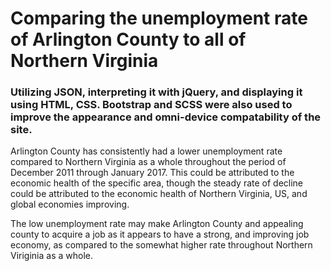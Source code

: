 # Comparing the unemployment rate of Arlington County to all of Northern Virginia
### Utilizing JSON, interpreting it with jQuery, and displaying it using HTML, CSS. Bootstrap and SCSS were also used to improve the appearance and omni-device compatability of the site.

Arlington County has consistently had a lower unemployment rate compared to Northern Virginia as a whole throughout the period of December 2011 through January 2017. This could be attributed to the economic health of the specific area, though the steady rate of decline could be attributed to the economic health of Northern Virginia, US, and global economies improving.

The low unemployment rate may make Arlington County and appealing county to acquire a job as it appears to have a strong, and improving job economy, as compared to the somewhat higher rate throughout Northern Viriginia as a whole.
